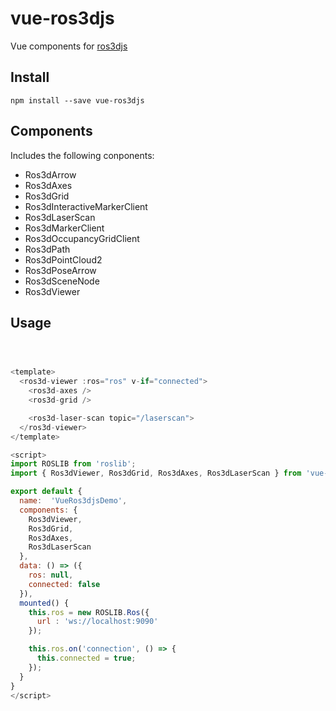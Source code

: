 # vue-ros3djs

Vue components for [ros3djs](http://wiki.ros.org/ros3djs)

## Install
```
npm install --save vue-ros3djs
```

## Components
Includes the following conponents:
- Ros3dArrow
- Ros3dAxes
- Ros3dGrid
- Ros3dInteractiveMarkerClient
- Ros3dLaserScan
- Ros3dMarkerClient
- Ros3dOccupancyGridClient
- Ros3dPath
- Ros3dPointCloud2
- Ros3dPoseArrow
- Ros3dSceneNode
- Ros3dViewer

## Usage

```javascript



<template>
  <ros3d-viewer :ros="ros" v-if="connected">
    <ros3d-axes />
    <ros3d-grid />

    <ros3d-laser-scan topic="/laserscan">
  </ros3d-viewer>
</template>

<script>
import ROSLIB from 'roslib';
import { Ros3dViewer, Ros3dGrid, Ros3dAxes, Ros3dLaserScan } from 'vue-ros3djs';

export default {
  name:  'VueRos3djsDemo',
  components: {
    Ros3dViewer,
    Ros3dGrid,
    Ros3dAxes,
    Ros3dLaserScan
  },
  data: () => ({
    ros: null,
    connected: false
  }),
  mounted() {
    this.ros = new ROSLIB.Ros({
      url : 'ws://localhost:9090'
    });

    this.ros.on('connection', () => {
      this.connected = true;
    });
  }
}
</script>

```